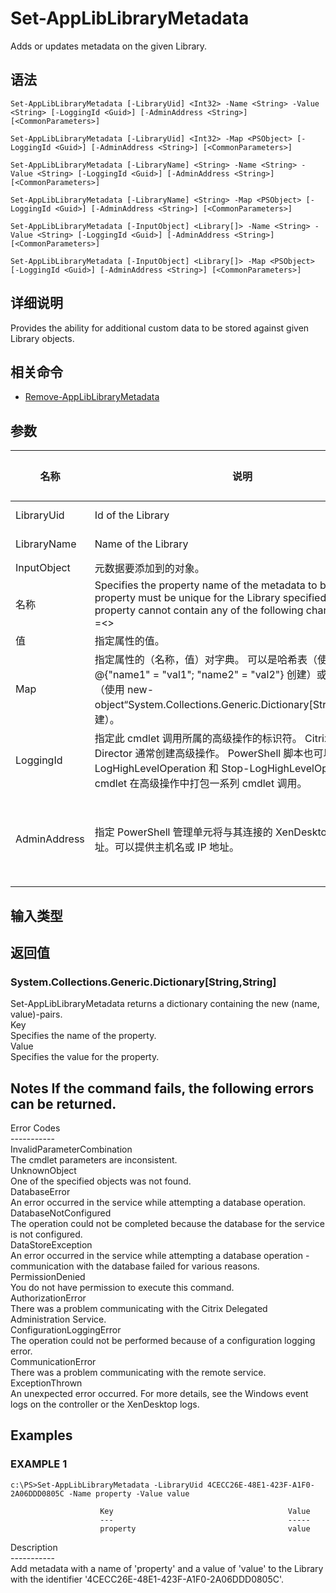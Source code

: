 # Set-AppLibLibraryMetadata

Adds or updates metadata on the given Library.

## 语法

    Set-AppLibLibraryMetadata [-LibraryUid] <Int32> -Name <String> -Value <String> [-LoggingId <Guid>] [-AdminAddress <String>] [<CommonParameters>]
    
    Set-AppLibLibraryMetadata [-LibraryUid] <Int32> -Map <PSObject> [-LoggingId <Guid>] [-AdminAddress <String>] [<CommonParameters>]
    
    Set-AppLibLibraryMetadata [-LibraryName] <String> -Name <String> -Value <String> [-LoggingId <Guid>] [-AdminAddress <String>] [<CommonParameters>]
    
    Set-AppLibLibraryMetadata [-LibraryName] <String> -Map <PSObject> [-LoggingId <Guid>] [-AdminAddress <String>] [<CommonParameters>]
    
    Set-AppLibLibraryMetadata [-InputObject] <Library[]> -Name <String> -Value <String> [-LoggingId <Guid>] [-AdminAddress <String>] [<CommonParameters>]
    
    Set-AppLibLibraryMetadata [-InputObject] <Library[]> -Map <PSObject> [-LoggingId <Guid>] [-AdminAddress <String>] [<CommonParameters>]
    

## 详细说明

Provides the ability for additional custom data to be stored against given Library objects.

## 相关命令

- [Remove-AppLibLibraryMetadata](Remove-AppLibLibraryMetadata.html)

## 参数

| 名称           | 说明                                                                                                                                                                                       | 是否必需？  | 管道输入                           | 默认值                                   |
| ------------ | ---------------------------------------------------------------------------------------------------------------------------------------------------------------------------------------- | ------ | ------------------------------ | ------------------------------------- |
| LibraryUid   | Id of the Library                                                                                                                                                                        | true   | true (ByValue, ByPropertyName) |                                       |
| LibraryName  | Name of the Library                                                                                                                                                                      | true   | true (ByValue, ByPropertyName) |                                       |
| InputObject  | 元数据要添加到的对象。                                                                                                                                                                              | true   | true (ByValue)                 |                                       |
| 名称           | Specifies the property name of the metadata to be added. The property must be unique for the Library specified. The property cannot contain any of the following characters \/;:#.*?=<> | []()"' | true                           | false |                               |
| 值            | 指定属性的值。                                                                                                                                                                                  | true   | false                          |                                       |
| Map          | 指定属性的（名称，值）对字典。 可以是哈希表（使用 @{"name1" = "val1"; "name2" = "val2"} 创建）或字符串字典（使用 new-object“System.Collections.Generic.Dictionary[String,String]”创建）。                                        | true   | true (ByValue)                 |                                       |
| LoggingId    | 指定此 cmdlet 调用所属的高级操作的标识符。 Citrix Studio 和 Director 通常创建高级操作。 PowerShell 脚本也可以借助 Start-LogHighLevelOperation 和 Stop-LogHighLevelOperation cmdlet 在高级操作中打包一系列 cmdlet 调用。                   | false  | false                          |                                       |
| AdminAddress | 指定 PowerShell 管理单元将与其连接的 XenDesktop 控制器的地址。可以提供主机名或 IP 地址。                                                                                                                               | false  | false                          | Localhost。一旦有 cmdlet 提供了某个值，此值将变为默认值。 |

## 输入类型

### 

## 返回值

### System.Collections.Generic.Dictionary[String,String]  
Set-AppLibLibraryMetadata returns a dictionary containing the new (name, value)-pairs.  
Key <string>  
Specifies the name of the property.  
Value <string>  
Specifies the value for the property.

## Notes If the command fails, the following errors can be returned.  
Error Codes  
\---\---\-----  
InvalidParameterCombination  
The cmdlet parameters are inconsistent.  
UnknownObject  
One of the specified objects was not found.  
DatabaseError  
An error occurred in the service while attempting a database operation.  
DatabaseNotConfigured  
The operation could not be completed because the database for the service is not configured.  
DataStoreException  
An error occurred in the service while attempting a database operation - communication with the database failed for various reasons.  
PermissionDenied  
You do not have permission to execute this command.  
AuthorizationError  
There was a problem communicating with the Citrix Delegated Administration Service.  
ConfigurationLoggingError  
The operation could not be performed because of a configuration logging error.  
CommunicationError  
There was a problem communicating with the remote service.  
ExceptionThrown  
An unexpected error occurred. For more details, see the Windows event logs on the controller or the XenDesktop logs.

## Examples

### EXAMPLE 1

    c:\PS>Set-AppLibLibraryMetadata -LibraryUid 4CECC26E-48E1-423F-A1F0-2A06DDD0805C -Name property -Value value
    
                        Key                                       Value
                        ---                                       -----
                        property                                  value
    

Description  
\---\---\-----  
Add metadata with a name of 'property' and a value of 'value' to the Library with the identifier '4CECC26E-48E1-423F-A1F0-2A06DDD0805C'.